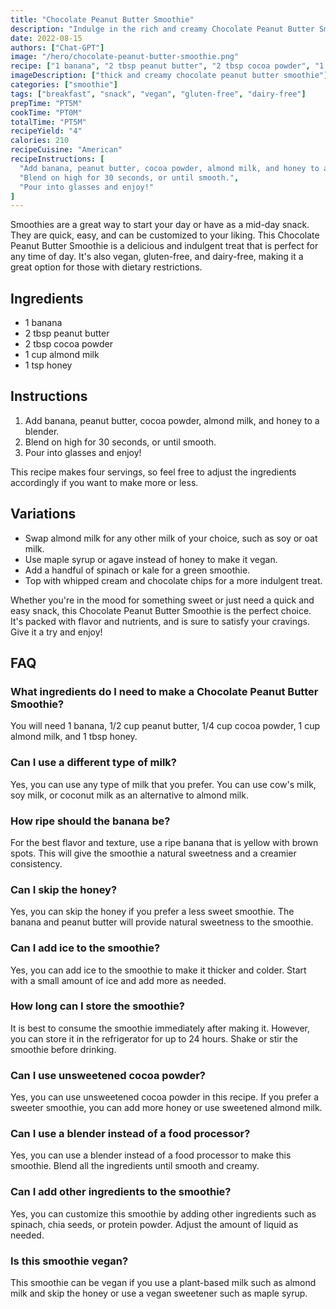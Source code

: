```yaml
---
title: "Chocolate Peanut Butter Smoothie"
description: "Indulge in the rich and creamy Chocolate Peanut Butter Smoothie that's perfect for breakfast or as an afternoon pick-me-up!"
date: 2022-08-15
authors: ["Chat-GPT"]
image: "/hero/chocolate-peanut-butter-smoothie.png"
recipe: ["1 banana", "2 tbsp peanut butter", "2 tbsp cocoa powder", "1 cup almond milk", "1 tsp honey"]
imageDescription: ["thick and creamy chocolate peanut butter smoothie"]
categories: ["smoothie"]
tags: ["breakfast", "snack", "vegan", "gluten-free", "dairy-free"]
prepTime: "PT5M"
cookTime: "PT0M"
totalTime: "PT5M"
recipeYield: "4"
calories: 210
recipeCuisine: "American"
recipeInstructions: [
  "Add banana, peanut butter, cocoa powder, almond milk, and honey to a blender.",
  "Blend on high for 30 seconds, or until smooth.",
  "Pour into glasses and enjoy!"
]
---
```


Smoothies are a great way to start your day or have as a mid-day snack. They are quick, easy, and can be customized to your liking. This Chocolate Peanut Butter Smoothie is a delicious and indulgent treat that is perfect for any time of day. It's also vegan, gluten-free, and dairy-free, making it a great option for those with dietary restrictions.

## Ingredients

- 1 banana
- 2 tbsp peanut butter
- 2 tbsp cocoa powder
- 1 cup almond milk
- 1 tsp honey

## Instructions

1. Add banana, peanut butter, cocoa powder, almond milk, and honey to a blender.
2. Blend on high for 30 seconds, or until smooth.
3. Pour into glasses and enjoy!

This recipe makes four servings, so feel free to adjust the ingredients accordingly if you want to make more or less.

## Variations

- Swap almond milk for any other milk of your choice, such as soy or oat milk.
- Use maple syrup or agave instead of honey to make it vegan.
- Add a handful of spinach or kale for a green smoothie.
- Top with whipped cream and chocolate chips for a more indulgent treat.

Whether you're in the mood for something sweet or just need a quick and easy snack, this Chocolate Peanut Butter Smoothie is the perfect choice. It's packed with flavor and nutrients, and is sure to satisfy your cravings. Give it a try and enjoy!

## FAQ

### What ingredients do I need to make a Chocolate Peanut Butter Smoothie?

You will need 1 banana, 1/2 cup peanut butter, 1/4 cup cocoa powder, 1 cup almond milk, and 1 tbsp honey.

### Can I use a different type of milk?

Yes, you can use any type of milk that you prefer. You can use cow's milk, soy milk, or coconut milk as an alternative to almond milk.

### How ripe should the banana be?

For the best flavor and texture, use a ripe banana that is yellow with brown spots. This will give the smoothie a natural sweetness and a creamier consistency.

### Can I skip the honey?

Yes, you can skip the honey if you prefer a less sweet smoothie. The banana and peanut butter will provide natural sweetness to the smoothie.

### Can I add ice to the smoothie?

Yes, you can add ice to the smoothie to make it thicker and colder. Start with a small amount of ice and add more as needed.

### How long can I store the smoothie?

It is best to consume the smoothie immediately after making it. However, you can store it in the refrigerator for up to 24 hours. Shake or stir the smoothie before drinking.

### Can I use unsweetened cocoa powder?

Yes, you can use unsweetened cocoa powder in this recipe. If you prefer a sweeter smoothie, you can add more honey or use sweetened almond milk.

### Can I use a blender instead of a food processor?

Yes, you can use a blender instead of a food processor to make this smoothie. Blend all the ingredients until smooth and creamy.

### Can I add other ingredients to the smoothie?

Yes, you can customize this smoothie by adding other ingredients such as spinach, chia seeds, or protein powder. Adjust the amount of liquid as needed.

### Is this smoothie vegan?

This smoothie can be vegan if you use a plant-based milk such as almond milk and skip the honey or use a vegan sweetener such as maple syrup.